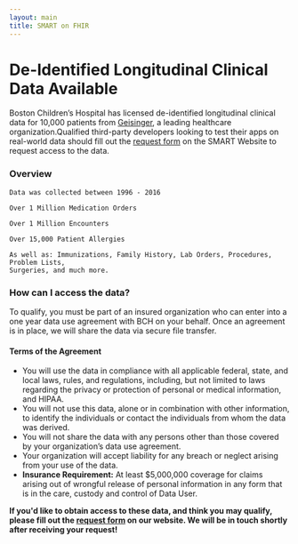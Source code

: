 ```yaml
---
layout: main
title: SMART on FHIR
---
```


# De-Identified Longitudinal Clinical Data Available

Boston Children’s Hospital has licensed de-identified longitudinal clinical data for 10,000 patients from [Geisinger](https://www.geisinger.org/),
a leading healthcare organization.Qualified third-party developers looking to test their apps on real-world data should fill out the [request form](https://smarthealthit.org/de-identified-sample-data/) on the SMART Website to request access to the data. 

<h3> Overview </h3>

```
Data was collected between 1996 - 2016

Over 1 Million Medication Orders

Over 1 Million Encounters

Over 15,000 Patient Allergies

As well as: Immunizations, Family History, Lab Orders, Procedures, Problem Lists, 
Surgeries, and much more.
```

<h3> How can I access the data? </h3>

To qualify, you must be part of an insured organization who can enter into a one year data use agreement with BCH
on your behalf. Once an agreement is in place, we will share the data via secure file transfer.

<h4> Terms of the Agreement </h4>

* You will use the data in compliance with all applicable federal, state, and local laws, rules, and regulations, including, but not limited to laws regarding the privacy or protection of personal or medical information, and HIPAA.
* You will not use this data, alone or in combination with other information, to identify the individuals or contact the individuals from whom the data was derived.
* You will not share the data with any persons other than those covered by your organization’s data use agreement.
* Your organization will accept liability for any breach or neglect arising from your use of the data.
* **Insurance Requirement:** At least $5,000,000 coverage for claims arising out of wrongful release of personal information in any form that is in the care, custody and control of Data User.


**If you'd like to obtain access to these data, and think you may qualify, please fill out the [request form](https://smarthealthit.org/de-identified-sample-data/) on our website. 
We will be in touch shortly after receiving your request!**

